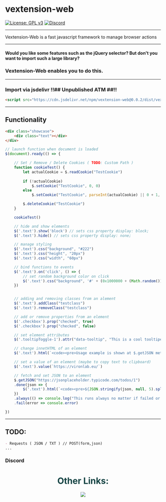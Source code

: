 # vextension-web

[![License: GPL v3](https://img.shields.io/badge/License-LGPL%20v3-blue.svg)](LICENSE)
[![Discord](https://img.shields.io/discord/785956343407181824.svg)](https://discord.gg/wvcX92VyEH)
_________

Vextension-Web is a fast javascript framework to manage browser actions

----------

#### Would you like some features such as the jQuery selector? But don't you want to import such a large library?

### Vextension-Web enables you to do this.

----------

### Import via jsdelivr !!## Unpublished ATM ##!!

```html
<script src="https://cdn.jsdelivr.net/npm/vextension-web@0.0.2/dist/vextension-web.min.js"></script>

```

----------


## Functionality

```html
<div class="showcase">
    <div class="text"></div>
</div>
```

```js
// launch function when document is loaded
$(document).ready(() => {

    // Set / Remove / Delete Cookies ( TODO: Custom Path )
    function cookieTest() {
        let actualCookie = $.readCookie("TestCookie")
        
        if (!actualCookie)
            $.setCookie("TestCookie", 0, 0)
        else
            $.setCookie("TestCookie", parseInt(actualCookie) || 0 + 1, 1)

        $.deleteCookie("TestCookie")
    }

    cookieTest()

    // hide and show elements
    $('.text').show('block') // sets css property display: block;
    $('.text').hide() // sets css property display: none;

    // manage styling
    $('.text').css("background", "#222")
    $('.text').css("height", "20px")
    $('.text').css("width", "60px")

    // bind functions to events
    $('.text').on('click', () => {
        // set random background color on click
        $('.text').css("background", '#' + (0x1000000 + (Math.random()) * 0xffffff).toString(16).substr(1, 6))
    })


    // adding and removing classes from an alement
    $('.text').addClass("testclass")
    $('.text').removeClass("testclass")

    // add or remove properties from an element
    $('.checkbox').prop("checked", true)
    $('.checkbox').prop("checked", false)

    // set element attributes
    $('.tooltipToggle-1').attr("data-tooltip", "This is a cool tooltiped element")

    // change innetHTML of an element 
    $('.text').html(`<code><pre>Usage example is shown at $.getJSON method</pre></code>`)

    // set a value of an element (maybe to copy text to clipboard)
    $('.text').value(`https://vironlab.eu/`)

    // fetch and set JSON to an element
    $.getJSON("https://jsonplaceholder.typicode.com/todos/1")
    .done(json => {
        $('.text').html(`<code><pre>${JSON.stringify(json, null, 5).split("\n").join("<br>")}</pre></code>`)
    })
    .always(() => console.log("This runs always no matter if failed or done"))
    .fail(error => console.error)

})

```
______

## TODO: 
```markdown
- Requests ( JSON / TXT ) // POST(form,json)
...
```

### Discord

<div align="center">
    <h1 style="color:#154444">Other Links:</h1>
    <a style="color:#00ff00" target="_blank" href="https://discord.gg/wvcX92VyEH"><img src="https://img.shields.io/discord/785956343407181824?label=vironlab.eu%20Discord&logo=Discord&logoColor=%23ffffff&style=flat-square"></img></a>
</div>